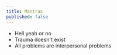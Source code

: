 ```yaml
---
title: Mantras
published: false
---
```


- Hell yeah or no
- Trauma doesn't exist
- All problems are interpersonal problems 